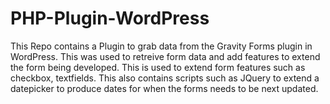 # PHP-Plugin-WordPress
This Repo contains a Plugin to grab data from the Gravity Forms plugin in WordPress. This was used to retreive form data and add features to extend the form being developed. This is used to extend form features such as checkbox, textfields.
This also contains scripts such as JQuery to extend a datepicker to produce dates for when the forms needs to be next updated.
